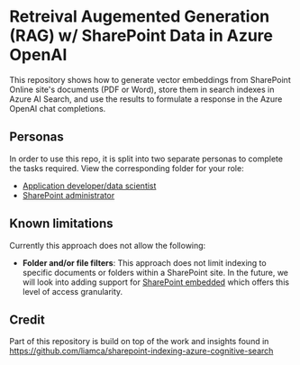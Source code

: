 # Retreival Augemented Generation (RAG) w/ SharePoint Data in Azure OpenAI

This repository shows how to generate vector embeddings from SharePoint Online site's documents (PDF or Word), store them in search indexes in Azure AI Search, and use the results to formulate a response in the Azure OpenAI chat completions.

## Personas

In order to use this repo, it is split into two separate personas to complete the tasks required. View the corresponding folder for your role:
- [Application developer/data scientist](tree/main/app_dev)
- [SharePoint administrator](tree/main/sharepoint_admin)

## Known limitations

Currently this approach does not allow the following:
- <b>Folder and/or file filters</b>: This approach does not limit indexing to specific documents or folders within a SharePoint site. In the future, we will look into adding support for [SharePoint embedded](https://learn.microsoft.com/en-us/sharepoint/dev/embedded/overview) which offers this level of access granularity.

## Credit
Part of this repository is build on top of the work and insights found in https://github.com/liamca/sharepoint-indexing-azure-cognitive-search